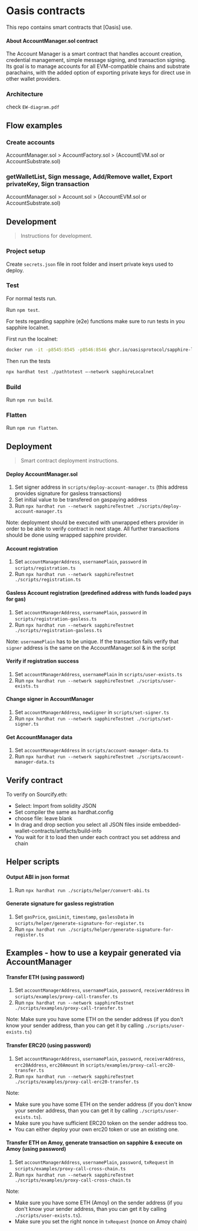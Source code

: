 # Oasis contracts

This repo contains smart contracts that [Oasis] use.

#### About AccountManager.sol contract

The Account Manager is a smart contract that handles account creation, credential management, simple message signing, and transaction signing. Its goal is to manage accounts for all EVM-compatible chains and substrate parachains, with the added option of exporting private keys for direct use in other wallet providers.

### Architecture
check `EW-diagram.pdf`

## Flow examples

### Create accounts
AccountManager.sol > AccountFactory.sol > (AccountEVM.sol or AccountSubstrate.sol)

### getWalletList, Sign message, Add/Remove wallet, Export privateKey, Sign transaction
AccountManager.sol > Account.sol > (AccountEVM.sol or AccountSubstrate.sol)

## Development

> Instructions for development.

### Project setup

Create `secrets.json` file in root folder and insert private keys used to deploy.

### Test

For normal tests run.

Run `npm test`.

For tests regarding sapphire (e2e) functions make sure to run tests in you sapphire localnet.

First run the localnet:

```sh
docker run -it -p8545:8545 -p8546:8546 ghcr.io/oasisprotocol/sapphire-localnet
```

Then run the tests

```sh
npx hardhat test ./pathtotest —-network sapphireLocalnet
```


### Build

Run `npm run build`.

### Flatten

Run `npm run flatten`.

## Deployment

> Smart contract deployment instructions.

#### Deploy AccountManager.sol

1. Set signer address in `scripts/deploy-account-manager.ts` (this address provides signature for gasless transactions)
2. Set initial value to be transfered on gaspaying address
3. Run `npx hardhat run --network sapphireTestnet ./scripts/deploy-account-manager.ts`

Note: deployment should be executed with unwrapped ethers provider in order to be able to verify contract in next stage. All further transactions should be done using wrapped sapphire provider.

#### Account registration

1. Set `accountManagerAddress`, `usernamePlain`, `password` in `scripts/registration.ts`
2. Run `npx hardhat run --network sapphireTestnet ./scripts/registration.ts`

#### Gasless Account registration (predefined address with funds loaded pays for gas)

1. Set `accountManagerAddress`, `usernamePlain`, `password` in `scripts/registration-gasless.ts`
2. Run `npx hardhat run --network sapphireTestnet ./scripts/registration-gasless.ts`

Note: `usernamePlain` has to be unique. If the transaction fails verify that `signer` address is the same on the AccountManager.sol & in the script

#### Verify if registration success

1. Set `accountManagerAddress`, `usernamePlain` in `scripts/user-exists.ts`
2. Run `npx hardhat run --network sapphireTestnet ./scripts/user-exists.ts`

#### Change signer in AccountManager

1. Set `accountManagerAddress`, `newSigner` in `scripts/set-signer.ts`
2. Run `npx hardhat run --network sapphireTestnet ./scripts/set-signer.ts`

#### Get AccountManager data

1. Set `accountManagerAddress` in `scripts/account-manager-data.ts`
2. Run `npx hardhat run --network sapphireTestnet ./scripts/account-manager-data.ts`

## Verify contract

To verify on Sourcify.eth:

- Select: Import from solidity JSON
- Set compiler the same as hardhat.config
- choose file: leave blank
- In drag and drop section you select all JSON files inside embedded-wallet-contracts/artifacts/build-info
- You wait for it to load then under each contract you set address and chain

## Helper scripts

#### Output ABI in json format
1. Run `npx hardhat run ./scripts/helper/convert-abi.ts`

#### Generate signature for gasless registration

1. Set `gasPrice`, `gasLimit`, `timestamp`, `gaslessData` in `scripts/helper/generate-signature-for-register.ts`
2. Run `npx hardhat run ./scripts/helper/generate-signature-for-register.ts`

## Examples - how to use a keypair generated via AccountManager

#### Transfer ETH (using password)

1. Set `accountManagerAddress`, `usernamePlain`, `password`, `receiverAddress` in `scripts/examples/proxy-call-transfer.ts`
2. Run `npx hardhat run --network sapphireTestnet ./scripts/examples/proxy-call-transfer.ts`

Note: Make sure you have some ETH on the sender address (if you don't know your sender address, than you can get it by calling `./scripts/user-exists.ts`)

#### Transfer ERC20 (using password)

1. Set `accountManagerAddress`, `usernamePlain`, `password`, `receiverAddress`, `erc20Address`, `erc20Amount` in `scripts/examples/proxy-call-erc20-transfer.ts`
2. Run `npx hardhat run --network sapphireTestnet ./scripts/examples/proxy-call-erc20-transfer.ts`

Note: 
- Make sure you have some ETH on the sender address (if you don't know your sender address, than you can get it by calling `./scripts/user-exists.ts`).
- Make sure you have sufficient ERC20 token on the sender address too.
- You can either deploy your own erc20 token or use an existing one.

#### Transfer ETH on Amoy, generate transaction on sapphire & execute on Amoy (using password)

1. Set `accountManagerAddress`, `usernamePlain`, `password`, `txRequest` in `scripts/examples/proxy-call-cross-chain.ts`
2. Run `npx hardhat run --network sapphireTestnet ./scripts/examples/proxy-call-cross-chain.ts`

Note: 
- Make sure you have some ETH (Amoy) on the sender address (if you don't know your sender address, than you can get it by calling `./scripts/user-exists.ts`).
- Make sure you set the right nonce in `txRequest` (nonce on Amoy chain)
